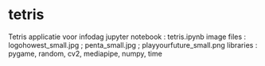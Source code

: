 # tetris
Tetris applicatie voor infodag
jupyter notebook : tetris.ipynb
image files : logohowest_small.jpg ; penta_small.jpg ; playyourfuture_small.png
libraries : pygame, random, cv2, mediapipe, numpy, time
